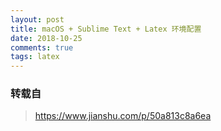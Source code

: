 ```yaml
---
layout: post
title: macOS + Sublime Text + Latex 环境配置
date: 2018-10-25
comments: true
tags: latex
---
```


### 转载自
> https://www.jianshu.com/p/50a813c8a6ea
